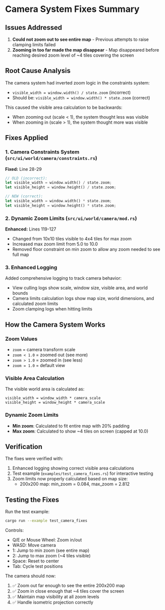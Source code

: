 # Camera System Fixes Summary

## Issues Addressed

1. **Could not zoom out to see entire map** - Previous attempts to raise clamping limits failed
2. **Zooming in too far made the map disappear** - Map disappeared before reaching desired zoom level of ~4 tiles covering the screen

## Root Cause Analysis

The camera system had inverted zoom logic in the constraints system:
- `visible_width = window.width() / state.zoom` (incorrect)
- Should be: `visible_width = window.width() * state.zoom` (correct)

This caused the visible area calculation to be backwards:
- When zooming out (scale < 1), the system thought less was visible
- When zooming in (scale > 1), the system thought more was visible

## Fixes Applied

### 1. Camera Constraints System (`src/ui/world/camera/constraints.rs`)
**Fixed:** Line 28-29
```rust
// OLD (incorrect):
let visible_width = window.width() / state.zoom;
let visible_height = window.height() / state.zoom;

// NEW (correct):
let visible_width = window.width() * state.zoom;
let visible_height = window.height() * state.zoom;
```

### 2. Dynamic Zoom Limits (`src/ui/world/camera/mod.rs`)
**Enhanced:** Lines 119-127
- Changed from 10x10 tiles visible to 4x4 tiles for max zoom
- Increased max zoom limit from 5.0 to 10.0
- Removed floor constraint on min zoom to allow any zoom needed to see full map

### 3. Enhanced Logging
Added comprehensive logging to track camera behavior:
- View culling logs show scale, window size, visible area, and world bounds
- Camera limits calculation logs show map size, world dimensions, and calculated zoom limits
- Zoom clamping logs when hitting limits

## How the Camera System Works

### Zoom Values
- `zoom` = camera transform scale
- `zoom < 1.0` = zoomed out (see more)
- `zoom > 1.0` = zoomed in (see less)
- `zoom = 1.0` = default view

### Visible Area Calculation
The visible world area is calculated as:
```
visible_width = window_width * camera_scale
visible_height = window_height * camera_scale
```

### Dynamic Zoom Limits
- **Min zoom**: Calculated to fit entire map with 20% padding
- **Max zoom**: Calculated to show ~4 tiles on screen (capped at 10.0)

## Verification

The fixes were verified with:
1. Enhanced logging showing correct visible area calculations
2. Test example (`examples/test_camera_fixes.rs`) for interactive testing
3. Zoom limits now properly calculated based on map size:
   - 200x200 map: min_zoom = 0.084, max_zoom = 2.812

## Testing the Fixes

Run the test example:
```bash
cargo run --example test_camera_fixes
```

Controls:
- Q/E or Mouse Wheel: Zoom in/out
- WASD: Move camera
- 1: Jump to min zoom (see entire map)
- 2: Jump to max zoom (~4 tiles visible)
- Space: Reset to center
- Tab: Cycle test positions

The camera should now:
1. ✅ Zoom out far enough to see the entire 200x200 map
2. ✅ Zoom in close enough that ~4 tiles cover the screen
3. ✅ Maintain map visibility at all zoom levels
4. ✅ Handle isometric projection correctly
